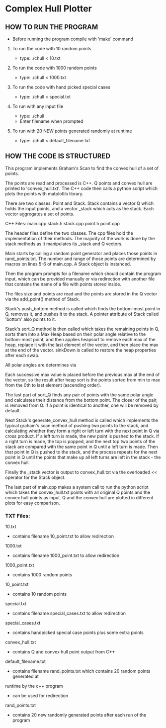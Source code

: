 # Complex Hull Plotter

## HOW TO RUN THE PROGRAM
- Before running the program compile with 'make' command

1. To run the code with 10 random points
	- type: ./chull < 10.txt

2. To run the code with 1000 random points 
	- type: ./chull < 1000.txt

3. To run the code with hand picked special cases 
	- type: ./chull < special.txt

4. To run with any input file
	- type: ./chull
	- Enter filename when prompted 

5. To run with 20 NEW points generated randomly at runtime 
	- type: ./chull < default_filename.txt


## HOW THE CODE IS STRUCTURED
This program implements Graham's Scan to find the convex hull of a set of points. 

The points are read and processed is C++. Q points and convex hull are printed to
'convex_hull.txt'. The C++ code then calls a python script which plots the points 
with matplotlib library. 

There are two classes: Point and Stack. Stack contains a vector Q which holds the
input points, and a vector _stack which acts as the stack. Each vector aggregates
a set of points. 

C++ Files:
main.cpp
stack.h
stack.cpp
point.h 
point.cpp

The header files define the two classes. The cpp files hold the implementation of 
their methods. The majority of the work is done by the stack methods as it manipulates
its _stack and Q vectors. 

Main starts by calling a random point generator and places those points in rand_points.txt. 
The number and range of those points are determined by macros on lines 5-6 of main.cpp. 
A Stack object is instanced. 

Then the program prompts for a filename which should contain the program input, 
which can be provided manually or via redirection with another file that contains the name
of a file with points stored inside. 

The files size and points are read and the points are stored in the Q vector via the 
add_point() method of Stack.

Stack's push_bottom method is called which finds the bottom-most point in Q, removes it, 
and pushes it to the stack. A pointer attribute of Stack called 'bottom' also points to it. 

Stack's sort_Q method is then called which takes the remaining points in Q, sorts them
into a Max Heap based on their polar angle relative to the bottom-most point, 
and then applies heapsort to remove each max of the heap, replace it with the 
last element of the vector, and then place the max at the end of the vector. 
sinkDown is called to restore the heap properties after each swap. 

All polar angles are determines via 

Each successive max value is placed before the previous max at the end of the vector, 
so the result after heap sort is the points sorted from min to max from the 0th to 
last element (ascending order). 

The last part of sort_Q finds any pair of points with the same polar angle and calculates
their distance from the bottom point. The closer of the pair, is removed from Q. If a point
is identical to another, one will be removed by default. 

Next Stack's generate_convex_hull method is called which implements the typical graham's scan
method of pushing two points to the stack, and calculating whether they form a right or 
left turn with the next point in Q via cross product. If a left turn is made, the new point
is pushed to the stack. If a right turn is made, the top is popped, and the next top two points
of the stack are compared with the same point in Q until a left turn is made. 
Then that point in Q is pushed to the stack, and the process repeats for the next point in 
Q until the points that make up all left turns are left in the stack - the convex hull. 

Finally the _stack vector is output to convex_hull.txt via the overloaded << operator for 
the Stack object. 

The last part of main.cpp makes a system call to run the python script which takes the 
convex_hull.txt points with all original Q points and the convex hull points as input. 
Q and the convex hull are plotted in different plots for easy comparison. 

### TXT Files:
 
10.txt
- contains filename 10_point.txt to allow redirection 

1000.txt
- contains filename 1000_point.txt to allow redirection 

1000_point.txt
- contains 1000 random points 

10_point.txt
- contains 10 random points 

special.txt
- contains filename special_cases.txt to allow redirection 

special_cases.txt
- contains handpicked special case points plus some extra points

convex_hull.txt
- contains Q and convex hull point output from C++ 

default_filename.txt
- contains filename rand_points.txt which contains 20 random points generated at 
	
runtime by the c++ program 
- can be used for redirection 

rand_points.txt
- contains 20 new randomly generated points after each run of the program

